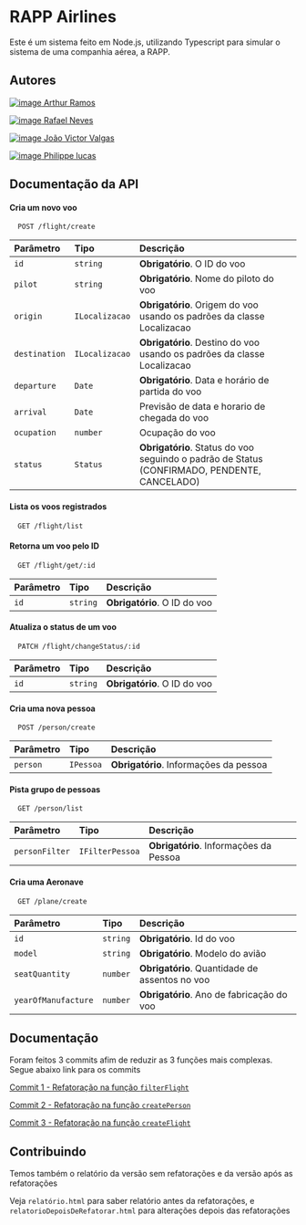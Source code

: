 
# RAPP Airlines

Este é um sistema feito em Node.js, utilizando Typescript para simular o sistema
de uma companhia aérea, a RAPP.



## Autores

[![image](https://img.shields.io/badge/GitHub-100000?style=for-the-badge&logo=github&logoColor=white) Arthur Ramos](https://github.com/arthur6890)

[![image](https://img.shields.io/badge/GitHub-100000?style=for-the-badge&logo=github&logoColor=white) Rafael Neves](https://github.com/faelneves)

[![image](https://img.shields.io/badge/GitHub-100000?style=for-the-badge&logo=github&logoColor=white) João Victor Valgas](https://github.com/arthur6890)

[![image](https://img.shields.io/badge/GitHub-100000?style=for-the-badge&logo=github&logoColor=white) Philippe lucas](https://github.com/phillippelucas)



## Documentação da API

#### Cria um novo voo

```http
  POST /flight/create
```

| Parâmetro   | Tipo       | Descrição                           |
| :---------- | :--------- | :---------------------------------- |
| `id` | `string` | **Obrigatório**. O ID do voo |
| `pilot` | `string` | **Obrigatório**. Nome do piloto do voo |
| `origin` | `ILocalizacao` | **Obrigatório**. Origem do voo usando os padrões da classe Localizacao |
| `destination` | `ILocalizacao` | **Obrigatório**. Destino do voo usando os padrões da classe Localizacao | |
| `departure` | `Date` |**Obrigatório**. Data e horário de partida do voo |
| `arrival` | `Date` |Previsão de data e horario de chegada do voo  |
| `ocupation` | `number` | Ocupação do voo |
| `status` | `Status` | **Obrigatório**. Status do voo seguindo o padrão de Status (CONFIRMADO, PENDENTE, CANCELADO) |

#### Lista os voos registrados

```http
  GET /flight/list
```

#### Retorna um voo pelo ID

```http
  GET /flight/get/:id
```

| Parâmetro   | Tipo       | Descrição                           |
| :---------- | :--------- | :---------------------------------- |
| `id` | `string` | **Obrigatório**. O ID do voo |

#### Atualiza o status de um voo

```http
  PATCH /flight/changeStatus/:id
```

| Parâmetro   | Tipo       | Descrição                           |
| :---------- | :--------- | :---------------------------------- |
| `id` | `string` | **Obrigatório**. O ID do voo |


#### Cria uma nova pessoa

```http
  POST /person/create
```

| Parâmetro   | Tipo       | Descrição                           |
| :---------- | :--------- | :---------------------------------- |
| `person` | `IPessoa` | **Obrigatório**. Informações da pessoa |


#### Pista grupo de pessoas

```http
  GET /person/list
```

| Parâmetro   | Tipo       | Descrição                           |
| :---------- | :--------- | :---------------------------------- |
| `personFilter` | `IFilterPessoa` | **Obrigatório**. Informações da Pessoa|

#### Cria uma Aeronave

```http
  GET /plane/create
```

| Parâmetro   | Tipo       | Descrição                           |
| :---------- | :--------- | :---------------------------------- |
| `id` | `string` | **Obrigatório**. Id do voo|
| `model` | `string` | **Obrigatório**. Modelo do avião|
| `seatQuantity` | `number` | **Obrigatório**. Quantidade de assentos no voo|
| `yearOfManufacture` | `number` | **Obrigatório**. Ano de fabricação do voo|


## Documentação
Foram feitos 3 commits afim de reduzir as 3 funções mais complexas.
Segue abaixo link para os commits

[Commit 1 - Refatoração na função `filterFlight`](https://github.com/faelneves/compania_aerea/commit/65f11a097afafc7b34de93abd81d1454f3821a55)

[Commit 2 - Refatoração na função `createPerson`](https://github.com/faelneves/compania_aerea/commit/bd2785e2a89e8d94ec58c80051b28bdf42afea5f)

[Commit 3 - Refatoração na função `createFlight`](https://github.com/faelneves/compania_aerea/commit/41f58bfd08ea63fea66c5fc379f4cd729349f302)


## Contribuindo

Temos também o relatório da versão sem refatorações e da versão após as refatorações

Veja `relatório.html` para saber relatório antes da refatorações, e `relatorioDepoisDeRefatorar.html` para alterações depois das refatorações

